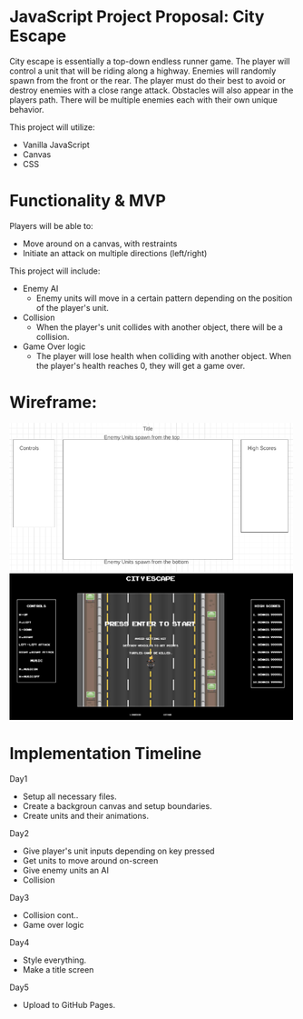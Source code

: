 # JavaScript Project Proposal: City Escape
City escape is essentially a top-down endless runner game.  The player will control a unit that will be riding along a highway.  Enemies will randomly spawn from the front or the rear.  The player must do their best to avoid or destroy enemies with a close range attack.  Obstacles will also appear in the players path.  There will be multiple enemies each with their own unique behavior.

This project will utilize:
-   Vanilla JavaScript
-   Canvas
-   CSS

# Functionality & MVP
Players will be able to:
-   Move around on a canvas, with restraints
-   Initiate an attack on multiple directions (left/right)

This project will include:
-   Enemy AI
    -   Enemy units will move in a certain pattern depending on the position of the player's unit.
-   Collision
    -   When the player's unit collides with another object, there will be a collision.
-   Game Over logic
    -   The player will lose health when colliding with another object.  When the player's health reaches 0, they will get a game over.

# Wireframe:

<img src="./dist/images/wireframe.png" width="500"/>
<img src="./dist/images/screenshot.png" width="500"/>

# Implementation Timeline

Day1
- Setup all necessary files.
- Create a backgroun canvas and setup boundaries.
- Create units and their animations.

Day2
- Give player's unit inputs depending on key pressed
- Get units to move around on-screen
- Give enemy units an AI
- Collision

Day3
- Collision cont..
- Game over logic

Day4
- Style everything.
- Make a title screen

Day5
- Upload to GitHub Pages.


